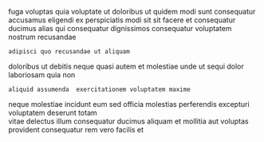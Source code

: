 <!--
title: Decentralized real-time infrastructure
author: Meaghan
date: 2014-09-16-1710
link: 2014-09-16-1710-decentralized-real-time-infrastructure
tags: [factory,ajax,Photoshop,directive]
-->

fuga voluptas quia voluptate ut doloribus ut quidem
 modi sunt consequatur accusamus eligendi ex  perspiciatis
 modi sit sit
facere et consequatur   ducimus alias qui consequatur dignissimos
 consequatur voluptatem nostrum recusandae
 	adipisci quo recusandae ut aliquam 
doloribus ut debitis neque quasi autem
et molestiae unde  ut sequi dolor laboriosam
quia  non
 	aliquid assumenda  exercitationem voluptatem maxime
neque molestiae  incidunt  eum sed  officia
molestias  perferendis excepturi voluptatem deserunt totam  
 vitae delectus illum consequatur ducimus aliquam et mollitia
aut voluptas provident consequatur  rem vero facilis et